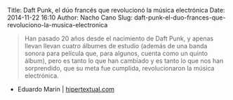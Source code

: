 Title: Daft Punk, el dúo francés que revolucionó la música electrónica
Date: 2014-11-22 16:10
Author: Nacho Cano
Slug: daft-punk-el-duo-frances-que-revoluciono-la-musica-electronica

> Han pasado 20 años desde el nacimiento de Daft Punk, y apenas llevan
> llevan cuatro álbumes de estudio (además de una banda sonora para
> película que, para algunos, cuenta como un quinto álbum), pero es
> tanto lo que han cambiado y es tanto lo que nos han sorprendido, que
> su meta fue cumplida, revolucionaron la música electrónica.

- Eduardo Marin | [hipertextual.com][]

  [hipertextual.com]: http://hipertextual.com/2014/11/daft-punk
    "Daft Punk, el dúo francés que revolucionó la música electrónica"
